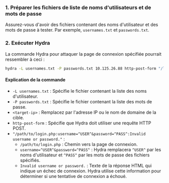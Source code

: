 ### 1. Préparer les fichiers de liste de noms d'utilisateurs et de mots de passe

Assurez-vous d'avoir des fichiers contenant des noms d'utilisateur et des mots de passe à tester. Par exemple, `usernames.txt` et `passwords.txt`.

### 2. Exécuter Hydra

La commande Hydra pour attaquer la page de connexion spécifiée pourrait ressembler à ceci :

```bash
hydra -L usernames.txt -P passwords.txt 10.125.26.88 http-post-form "/login.php:username=^USER^&password=^PASS^:Invalid username or password."
```

#### Explication de la commande

- `-L usernames.txt` : Spécifie le fichier contenant la liste des noms d'utilisateur.
- `-P passwords.txt` : Spécifie le fichier contenant la liste des mots de passe.
- `<target-ip>` : Remplacez par l'adresse IP ou le nom de domaine de la cible.
- `http-post-form` : Spécifie que Hydra doit utiliser une requête HTTP POST.
- `"/path/to/login.php:username=^USER^&password=^PASS^:Invalid username or password."` : 
  - `/path/to/login.php` : Chemin vers la page de connexion.
  - `username=^USER^&password=^PASS^` : Hydra remplacera `^USER^` par les noms d'utilisateur et `^PASS^` par les mots de passe des fichiers spécifiés.
  - `Invalid username or password.` : Texte de la réponse HTML qui indique un échec de connexion. Hydra utilise cette information pour déterminer si une tentative de connexion a échoué.

